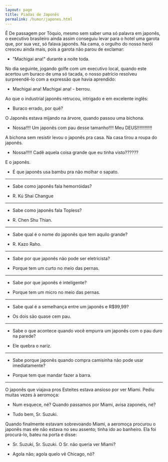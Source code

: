 ```yaml
---
layout: page
title: Piadas de Japonês
permalink: /humor/japones.html
---
```


Ê De passagem por Tóquio, mesmo sem saber uma só palavra em japonês, o executivo brasileiro ainda assim conseguiu levar para o hotel uma garota que, por sua vez, só falava japonês. Na cama, o orgulho do nosso herói cresceu ainda mais, pois a garota não parou de exclamar:

- "Machigai ana!" durante a noite toda.

No dia seguinte, jogando golfe com um executivo local, quando este acertou um buraco de uma só tacada, o nosso patrício resolveu surpreendê-lo com a expressão que havia aprendido:

- Machigai ana! Machigai ana! - berrou.

Ao que o industrial japonês retrucou, intrigado e em excelente inglês:

- Buraco errado, por quê?

O Japonês estava mijando na árvore, quando passou uma bichona.

- Nossa!!!! Um japonês com pau desse tamanho!!!! Meu DEUS!!!!!!!!!!!!

A bichona sem resistir levou o japonês pra casa. Na casa tirou a roupa do japonês.

- Nossa!!!!! Cadê aquela coisa grande que eu tinha visto??????

E o japonês.

- É que japonês usa bambu pra não molhar o sapato.

---

- Sabe como japonês fala hemorróidas?

- R. Kú Shai Changue

---

- Sabe como japonês fala Topless?

- R. Chen Shu Thian.

---

- Sabe qual é o nome do japonês que tem aquilo grande?

- R. Kazo Raho.

---

- Sabe por que japonês não pode ser eletricista?

- Porque tem um curto no meio das pernas.

---

- Sabe por que japonês é inteligente?

- Porque tem um micro no meio das pernas.

---

- Sabe qual é a semelhança entre um japonês e R$99,99?

- Os dois são quase cem pau.

---

- Sabe o que acontece quando você empurra um japonês com o pau duro na parede?

- Ele quebra o nariz.

---

- Sabe porque japonês quando compra camisinha não pode usar imediatamente?

- Porque tem que mandar fazer a barra.

---

O japonês que viajava pros Esteites estava ansioso por ver Miami. Pediu muitas vezes à aeromoça:

- Num esquece, né? Quando passamos por Miami, avisa zaponeis, né?

- Tudo bem, Sr. Suzuki.

Quando finalmente estavam sobrevoando Miami, a aeromoça procurou o japonês mas ele não estava no seu assento; tinha ido ao banheiro. Ela foi procurá-lo, bateu na porta e disse:

- Sr. Suzuki, Sr. Suzuki. O Sr. não queria ver Miami?

- Agola não; agola quelo vê Chicago, nô?
